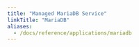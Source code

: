 ```yaml
---
title: "Managed MariaDB Service"
linkTitle: "MariaDB"
aliases:
  - /docs/reference/applications/mariadb
---
```


